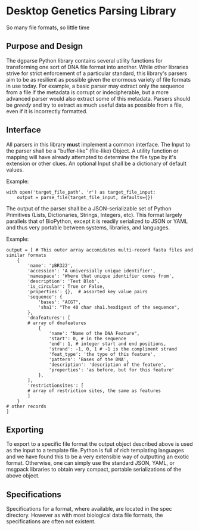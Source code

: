 Desktop Genetics Parsing Library
================================

So many file formats, so little time

## Purpose and Design
The dgparse Python library contains several utility functions for transforming
one sort of DNA file format into another. While other libraries strive for 
strict enforcement of a particular standard, this library's parsers aim to be as
resilient as possible given the enormous variety of file formats in use today.
For example, a basic parser may extract only the sequence from a file if the 
metadata is corrupt or indecipherable, but a more advanced parser would also 
extract some of this metadata. Parsers should be *greedy* and try to extract as
much useful data as possible from a file, even if it is incorrectly formatted.


## Interface
All parsers in this library **must** implement a common interface. The Input
to the parser shall be a "buffer-like" (file-like) Object. A utility 
function or mapping will have already attempted to determine the file type by 
it's extension or other clues. An optional Input shall be a dictionary of default
values.

Example:

```
with open('target_file_path', 'r') as target_file_input:
    output = parse_file(target_file_input, defaults={})
```

The output of the parser shall be a JSON-serializable set of Python Primitives
(Lists, Dictionaries, Strings, Integers, etc). This format largely parallels that
of BioPython, except it is readily serialized to JSON or YAML and thus very 
portable between systems, libraries, and languages.

Example:

```
output = [ # This outer array accomidates multi-record fasta files and similar formats
    {
        'name': 'pBR322',
        'accession': 'A universially unique identifier',
        'namespace': 'Where that unique identifier comes from',
        'description': 'Text Blob',
        'is_circular': True or False,
        'properties': {},  # assorted key value pairs
        'sequence': {
            'bases': "ACGT",
            'sha1': "The 40 char sha1.hexdigest of the sequence",
        },
        'dnafeatures': [
        # array of dnafeatures
            {
                'name': "Name of the DNA Feature",
                'start': 0, # in the sequence
                'end': 1, # integer start and end positions,
                'strand': -1, 0, 1 # -1 is the compliment strand
                'feat_type': 'the type of this feature',
                'pattern': 'Bases of the DNA',
                'description': 'description of the feature',
                'properties': 'as before, but for this feature'
            },
        ],
        'restrictionsites': [
        # array of restriction sites, the same as features
        ]
    }
# other records
]
```
## Exporting
To export to a specific file format the output object described above is used
as the input to a template file. Python is full of rich templating languages and
we have found this to be a very extensible way of outputting an exotic format.
Otherwise, one can simply use the standard JSON, YAML, or msgpack libraries to
obtain very compact, portable serializations of the above object.

## Specifications
Specifications for a format, where available, are located in the spec directory.
 However as with most biological data file formats, the specifications are often
 not existent. 